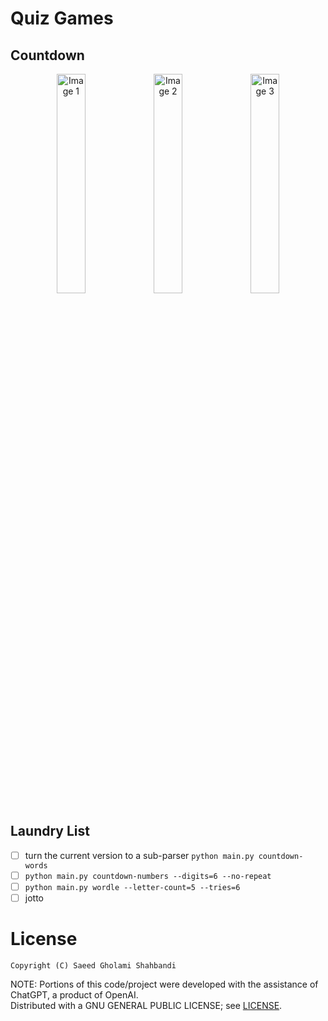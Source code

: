 # Quiz Games

## Countdown

<p align="center">
  <img src="https://github.com/saeedghsh/quiz_games/blob/master/images/letter_countdown_01.png" alt="Image 1" width="30%">
  <img src="https://github.com/saeedghsh/quiz_games/blob/master/images/letter_countdown_02.png" alt="Image 2" width="30%">
  <img src="https://github.com/saeedghsh/quiz_games/blob/master/images/letter_countdown_03.png" alt="Image 3" width="30%">
</p>


## Laundry List

* [ ] turn the current version to a sub-parser `python main.py countdown-words`
* [ ] `python main.py countdown-numbers --digits=6 --no-repeat`
* [ ] `python main.py wordle --letter-count=5 --tries=6`
* [ ] jotto

# License
```
Copyright (C) Saeed Gholami Shahbandi
```
 
NOTE: Portions of this code/project were developed with the assistance of ChatGPT, a product of OpenAI.  
Distributed with a GNU GENERAL PUBLIC LICENSE; see [LICENSE](https://github.com/saeedghsh/quiz_games/blob/master/LICENSE).
